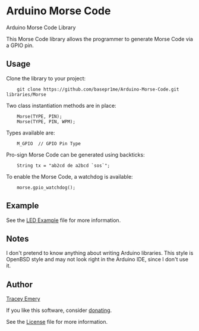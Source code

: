 # Arduino Morse Code

Arduino Morse Code Library

This Morse Code library allows the programmer to generate Morse Code via a GPIO
pin.

Usage
-----

Clone the library to your project:

		git clone https://github.com/basepr1me/Arduino-Morse-Code.git libraries/Morse

Two class instantiation methods are in place:

		Morse(TYPE, PIN);
		Morse(TYPE, PIN, WPM);

Types available are:
		
		M_GPIO	// GPIO Pin Type

Pro-sign Morse Code can be generated using backticks:

		String tx = "ab2cd de a2bcd `sos`";

To enable the Morse Code, a watchdog is available:

		morse.gpio_watchdog();

Example
-------

See the [LED Example](examples/LED/LED.ino) file for more information.

Notes
-----

I don't pretend to know anything about writing Arduino libraries. This style is
OpenBSD style and may not look right in the Arduino IDE, since I don't use it.

Author
------

[Tracey Emery](https://github.com/basepr1me/)

If you like this software, consider [donating](https://k7tle.com/?donate=1).

See the [License](LICENSE.md) file for more information.
